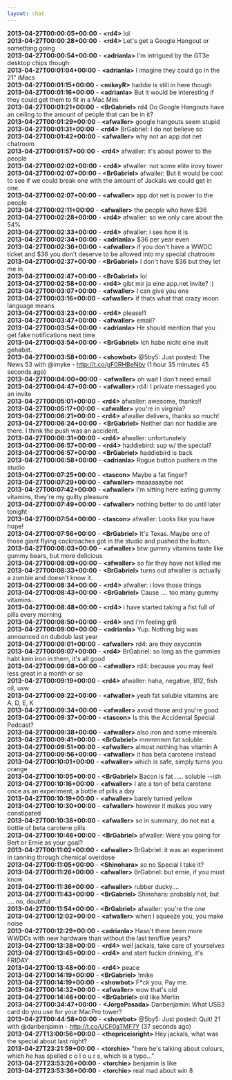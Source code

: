 ```yaml
---
layout: chat
---
```

**2013-04-27T00:00:05+00:00** - **&lt;rd4&gt;** lol  
**2013-04-27T00:00:28+00:00** - **&lt;rd4&gt;** Let's get a Google Hangout or something going  
**2013-04-27T00:00:54+00:00** - **&lt;adrianla&gt;** I'm intrigued by the GT3e desktop chips though  
**2013-04-27T00:01:04+00:00** - **&lt;adrianla&gt;** I imagine they could go in the 21" iMacs  
**2013-04-27T00:01:15+00:00** - **&lt;mikeyR&gt;** haddie is still in here though  
**2013-04-27T00:01:16+00:00** - **&lt;adrianla&gt;** But it would be interesting if they could get them to fit in a Mac Mini  
**2013-04-27T00:01:21+00:00** - **&lt;BrGabriel&gt;** rd4 Do Google Hangouts have an ceiling to the amount of people that can be in it?  
**2013-04-27T00:01:29+00:00** - **&lt;afwaller&gt;** google hangouts seem stupid  
**2013-04-27T00:01:31+00:00** - **&lt;rd4&gt;** BrGabriel: I do not believe so  
**2013-04-27T00:01:42+00:00** - **&lt;afwaller&gt;** why not an app dot net chatroom  
**2013-04-27T00:01:57+00:00** - **&lt;rd4&gt;** afwaller: it's about power to the people  
**2013-04-27T00:02:02+00:00** - **&lt;rd4&gt;** afwaller: not some elite irovy tower  
**2013-04-27T00:02:07+00:00** - **&lt;BrGabriel&gt;** afwaller: But it would be cool to see if we could break one with the amount of Jackals we could get in one.  
**2013-04-27T00:02:07+00:00** - **&lt;afwaller&gt;** app dot net is power to the people  
**2013-04-27T00:02:11+00:00** - **&lt;afwaller&gt;** the people who have $36  
**2013-04-27T00:02:28+00:00** - **&lt;rd4&gt;** afwaller: so we only care about the 54%  
**2013-04-27T00:02:33+00:00** - **&lt;rd4&gt;** afwaller: i see how it is  
**2013-04-27T00:02:34+00:00** - **&lt;adrianla&gt;** $36 per year even  
**2013-04-27T00:02:36+00:00** - **&lt;afwaller&gt;** if you don't have a WWDC ticket and $36 you don't deserve to be allowed into my special chatroom  
**2013-04-27T00:02:37+00:00** - **&lt;BrGabriel&gt;** I don't have $36 but they let me in  
**2013-04-27T00:02:47+00:00** - **&lt;BrGabriel&gt;** lol  
**2013-04-27T00:02:58+00:00** - **&lt;rd4&gt;** gibt mir ja eine app.net invite? :)  
**2013-04-27T00:03:07+00:00** - **&lt;afwaller&gt;** I can give you one  
**2013-04-27T00:03:16+00:00** - **&lt;afwaller&gt;** if thats what that crazy moon language means  
**2013-04-27T00:03:23+00:00** - **&lt;rd4&gt;** please!1  
**2013-04-27T00:03:47+00:00** - **&lt;afwaller&gt;** email?  
**2013-04-27T00:03:54+00:00** - **&lt;adrianla&gt;** He should mention that you get fake notifications next time  
**2013-04-27T00:03:54+00:00** - **&lt;BrGabriel&gt;** Ich habe nicht eine invit gehabst.  
**2013-04-27T00:03:58+00:00** - **&lt;showbot&gt;** @5by5: Just posted: The News 53 with @imyke - http://t.co/gF0RHBeNbv (1 hour 35 minutes 45 seconds ago)  
**2013-04-27T00:04:00+00:00** - **&lt;afwaller&gt;** oh wait I don't need email  
**2013-04-27T00:04:47+00:00** - **&lt;afwaller&gt;** rd4: I private messaged you an invite  
**2013-04-27T00:05:01+00:00** - **&lt;rd4&gt;** afwaller: awesome, thanks!!  
**2013-04-27T00:05:17+00:00** - **&lt;afwaller&gt;** you're in virginia?  
**2013-04-27T00:06:21+00:00** - **&lt;rd4&gt;** afwaller delivers, thanks so much!  
**2013-04-27T00:06:24+00:00** - **&lt;BrGabriel&gt;** Neither dan nor haddie are there. I think the push was an accident.  
**2013-04-27T00:06:31+00:00** - **&lt;rd4&gt;** afwaller: unfortunately  
**2013-04-27T00:06:57+00:00** - **&lt;rd4&gt;** haddiebird: sup w/ the special?  
**2013-04-27T00:06:57+00:00** - **&lt;BrGabriel&gt;** haddiebird is back  
**2013-04-27T00:06:58+00:00** - **&lt;adrianla&gt;** Rogue button pushers in the studio  
**2013-04-27T00:07:25+00:00** - **&lt;tascon&gt;** Maybe a fat finger?  
**2013-04-27T00:07:29+00:00** - **&lt;afwaller&gt;** maaaaaaybe not  
**2013-04-27T00:07:42+00:00** - **&lt;afwaller&gt;** I'm sitting here eating gummy vitamins, they're my guilty pleasure  
**2013-04-27T00:07:49+00:00** - **&lt;afwaller&gt;** nothing better to do until later tonight  
**2013-04-27T00:07:54+00:00** - **&lt;tascon&gt;** afwaller: Looks like you have hope!  
**2013-04-27T00:07:56+00:00** - **&lt;BrGabriel&gt;** It's Texas. Maybe one of those giant flying cockroaches got in the studio and pushed the button.  
**2013-04-27T00:08:03+00:00** - **&lt;afwaller&gt;** btw gummy vitamins taste like gummy bears, but more delicious  
**2013-04-27T00:08:09+00:00** - **&lt;afwaller&gt;** so far they have not killed me  
**2013-04-27T00:08:33+00:00** - **&lt;BrGabriel&gt;** turns out afwaller is actually a zombie and doesn't know it.  
**2013-04-27T00:08:34+00:00** - **&lt;rd4&gt;** afwaller: i love those things  
**2013-04-27T00:08:43+00:00** - **&lt;BrGabriel&gt;** Cause …. too many gummy vitamins.  
**2013-04-27T00:08:48+00:00** - **&lt;rd4&gt;** i have started taking a fist full of pills every morning  
**2013-04-27T00:08:50+00:00** - **&lt;rd4&gt;** and i'm feeling gr8  
**2013-04-27T00:09:00+00:00** - **&lt;adrianla&gt;** Yup. Nothing big was announced on dubdub last year  
**2013-04-27T00:09:01+00:00** - **&lt;afwaller&gt;** rd4: are they oxycontin  
**2013-04-27T00:09:07+00:00** - **&lt;rd4&gt;** BrGabriel: so long as the gummies habt kein iron in them, it's all good  
**2013-04-27T00:09:08+00:00** - **&lt;afwaller&gt;** rd4: because you may feel less great in a month or so  
**2013-04-27T00:09:19+00:00** - **&lt;rd4&gt;** afwaller: haha, negative, B12, fish oil, usw  
**2013-04-27T00:09:22+00:00** - **&lt;afwaller&gt;** yeah fat soluble vitamins are A, D, E, K  
**2013-04-27T00:09:34+00:00** - **&lt;afwaller&gt;** avoid those and you're good  
**2013-04-27T00:09:37+00:00** - **&lt;tascon&gt;** Is this the Accidental Special Podcast?  
**2013-04-27T00:09:38+00:00** - **&lt;afwaller&gt;** also iron and some minerals  
**2013-04-27T00:09:41+00:00** - **&lt;BrGabriel&gt;** mmmmmm fat soluble  
**2013-04-27T00:09:51+00:00** - **&lt;afwaller&gt;** almost nothing has vitamin A  
**2013-04-27T00:09:56+00:00** - **&lt;afwaller&gt;** it has beta carotene instead  
**2013-04-27T00:10:01+00:00** - **&lt;afwaller&gt;** which is safe, simply turns you orange  
**2013-04-27T00:10:05+00:00** - **&lt;BrGabriel&gt;** Bacon is fat ….. soluble --ish  
**2013-04-27T00:10:16+00:00** - **&lt;afwaller&gt;** I ate a ton of beta carotene once as an experiment, a bottle of pills a day  
**2013-04-27T00:10:19+00:00** - **&lt;afwaller&gt;** barely turned yellow  
**2013-04-27T00:10:30+00:00** - **&lt;afwaller&gt;** however it makes you very constipated  
**2013-04-27T00:10:38+00:00** - **&lt;afwaller&gt;** so in summary, do not eat a bottle of beta carotene pills  
**2013-04-27T00:10:46+00:00** - **&lt;BrGabriel&gt;** afwaller: Were you going for Bert or Ernie as your goal?  
**2013-04-27T00:11:02+00:00** - **&lt;afwaller&gt;** BrGabriel: it was an experiment in tanning through chemical overdose  
**2013-04-27T00:11:05+00:00** - **&lt;Shinohara&gt;** so no Special I take it?  
**2013-04-27T00:11:26+00:00** - **&lt;afwaller&gt;** BrGabriel: but ernie, if you must know  
**2013-04-27T00:11:36+00:00** - **&lt;afwaller&gt;** rubber ducky....  
**2013-04-27T00:11:43+00:00** - **&lt;BrGabriel&gt;** Shinohara: probably not, but …. no, doubtful  
**2013-04-27T00:11:54+00:00** - **&lt;BrGabriel&gt;** afwaller: you're the one  
**2013-04-27T00:12:02+00:00** - **&lt;afwaller&gt;** when I squeeze you, you make noise  
**2013-04-27T00:12:29+00:00** - **&lt;adrianla&gt;** Hasn't there been more WWDCs with new hardware than without the last ten/five years?  
**2013-04-27T00:13:38+00:00** - **&lt;rd4&gt;** well jackals, take care of yourselves  
**2013-04-27T00:13:45+00:00** - **&lt;rd4&gt;** and start fuckin drinking, it's FRIDAY  
**2013-04-27T00:13:48+00:00** - **&lt;rd4&gt;** peace  
**2013-04-27T00:14:19+00:00** - **&lt;BrGabriel&gt;** !mike  
**2013-04-27T00:14:19+00:00** - **&lt;showbot&gt;** F*ck you. Pay me.  
**2013-04-27T00:14:32+00:00** - **&lt;afwaller&gt;** wow that's old  
**2013-04-27T00:14:46+00:00** - **&lt;BrGabriel&gt;** old like Merlin  
**2013-04-27T00:34:47+00:00** - **&lt;JorgePasada&gt;** Danbenjamin: What USB3 card do you use for your MacPro tower?  
**2013-04-27T00:44:58+00:00** - **&lt;showbot&gt;** @5by5: Just posted: Quit! 21 with @danbenjamin - http://t.co/UCF0aTMF7Y (37 seconds ago)  
**2013-04-27T13:00:56+00:00** - **&lt;thepriceisright&gt;** Hey jackals, what was the special about last night?  
**2013-04-27T23:21:59+00:00** - **&lt;torchie&gt;** "here he's talking about colours, which he has spelled c o l o u r s, which is a typo…"  
**2013-04-27T23:53:26+00:00** - **&lt;torchie&gt;** benjamin is like  
**2013-04-27T23:53:36+00:00** - **&lt;torchie&gt;** real mad about win 8  
